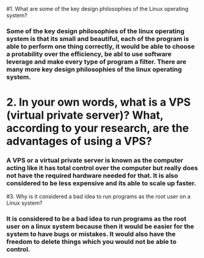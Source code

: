 #1. What are some of the key design philosophies of the Linux operating system?


### Some of the key design philosophies of the linux operating system is that its small and beautiful, each of the program is able to perform one thing correctly, it would be able to choose a protability over the efficiency, be abl to use software leverage and make every type of program a filter. There are many more key design philosophies of the linux operating system.


# 2. In your own words, what is a VPS (virtual private server)? What, according to your research, are the advantages of using a VPS?

### A VPS or a virtual private server is known as the computer acting like it has total control over the computer but really does not have the required hardware needed for that. It is also considered to be less expensive and its able to scale up faster. 

#3. Why is it considered a bad idea to run programs as the root user on a Linux system?

### It is considered to be a bad idea to run programs as the root user on a linux system because then it would be easier for the system to have bugs or mistakes. It would also have the freedom to delete things which you would not be able to control. 